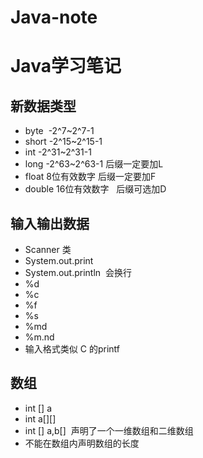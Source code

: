 # Java-note
# Java学习笔记

## 新数据类型
+ byte  -2^7~2^7-1
+ short  -2^15~2^15-1
+ int  -2^31~2^31-1
+ long  -2^63~2^63-1  后缀一定要加L
+ float  8位有效数字  后缀一定要加F
+ double  16位有效数字   后缀可选加D
## 输入输出数据
+ Scanner 类
+ System.out.print
+ System.out.println  会换行
+ %d
+ %c
+ %f
+ %s
+ %md
+ %m.nd
+ 输入格式类似 C 的printf
## 数组
+ int [] a
+ int a[][]
+ int [] a,b[]  声明了一个一维数组和二维数组
+ 不能在数组内声明数组的长度
    

